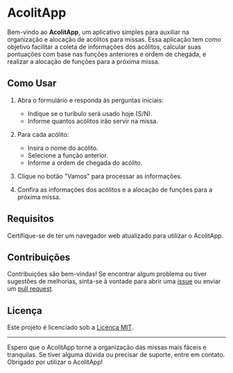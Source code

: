 # AcolitApp

Bem-vindo ao **AcolitApp**, um aplicativo simples para auxiliar na organização e alocação de acólitos para missas. Essa aplicação tem como objetivo facilitar a coleta de informações dos acólitos, calcular suas pontuações com base nas funções anteriores e ordem de chegada, e realizar a alocação de funções para a próxima missa.

## Como Usar

1. Abra o formulário e responda às perguntas iniciais:
   - Indique se o turíbulo será usado hoje (S/N).
   - Informe quantos acólitos irão servir na missa.

2. Para cada acólito:
   - Insira o nome do acólito.
   - Selecione a função anterior.
   - Informe a ordem de chegada do acólito.

3. Clique no botão "Vamos" para processar as informações.

4. Confira as informações dos acólitos e a alocação de funções para a próxima missa.

## Requisitos

Certifique-se de ter um navegador web atualizado para utilizar o AcolitApp.

## Contribuições

Contribuições são bem-vindas! Se encontrar algum problema ou tiver sugestões de melhorias, sinta-se à vontade para abrir uma [issue](https://github.com/migueww/AcolitApp/issues) ou enviar um [pull request](https://github.com/migueww/AcolitApp/pulls).

## Licença

Este projeto é licenciado sob a [Licença MIT](LICENSE). 

---

Espero que o AcolitApp torne a organização das missas mais fáceis e tranquilas. Se tiver alguma dúvida ou precisar de suporte, entre em contato. Obrigado por utilizar o AcolitApp!
